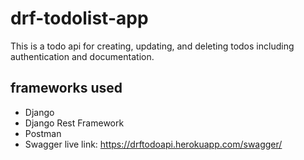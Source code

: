 # drf-todolist-app
This is a todo api for creating, updating, and deleting todos including authentication and documentation.
## frameworks used
- Django
- Django Rest Framework
- Postman
- Swagger
live link: https://drftodoapi.herokuapp.com/swagger/ 
